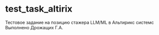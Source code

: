 # test_task_altirix

Тестовое задание на позицию стажера LLM/ML в Альтирикс системс
Выполнено Дрожащих Г.А.
